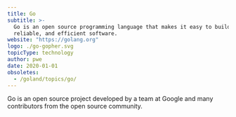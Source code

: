 ```yaml
---
title: Go
subtitle: >-
  Go is an open source programming language that makes it easy to build simple,
  reliable, and efficient software.
website: "https://golang.org"
logo: ./go-gopher.svg
topicType: technology
author: pwe
date: 2020-01-01
obsoletes:
  - /goland/topics/go/
---
```


Go is an open source project developed by a team at Google and many contributors from the open source community.
